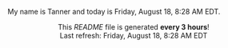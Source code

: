 My name is Tanner and today is Friday, August 18, 8:28 AM EDT.

<p align="center">This <i>README</i> file is generated <b>every 3 hours</b>!</br>Last refresh: Friday, August 18, 8:28 AM EDT<br /></p>
